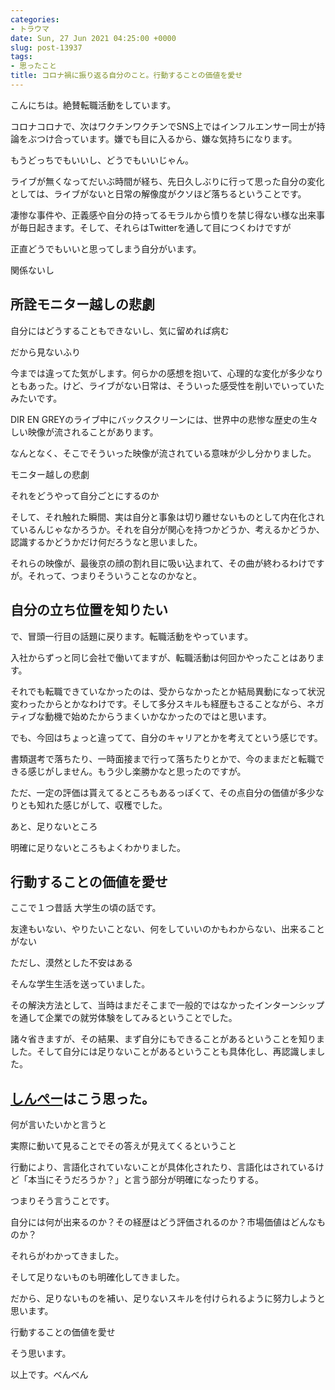 ```yaml
---
categories:
- トラウマ
date: Sun, 27 Jun 2021 04:25:00 +0000
slug: post-13937
tags:
- 思ったこと
title: コロナ禍に振り返る自分のこと。行動することの価値を愛せ
---
```


こんにちは。絶賛転職活動をしています。

コロナコロナで、次はワクチンワクチンでSNS上ではインフルエンサー同士が持論をぶつけ合っています。嫌でも目に入るから、嫌な気持ちになります。

もうどっちでもいいし、どうでもいいじゃん。

ライブが無くなってだいぶ時間が経ち、先日久しぶりに行って思った自分の変化としては、ライブがないと日常の解像度がクソほど落ちるということです。

凄惨な事件や、正義感や自分の持ってるモラルから憤りを禁じ得ない様な出来事が毎日起きます。そして、それらはTwitterを通して目につくわけですが

正直どうでもいいと思ってしまう自分がいます。

関係ないし

<h2>所詮モニター越しの悲劇</h2>
自分にはどうすることもできないし、気に留めれば病む

だから見ないふり

今までは違ってた気がします。何らかの感想を抱いて、心理的な変化が多少なりともあった。けど、ライブがない日常は、そういった感受性を削いでいっていたみたいです。

DIR EN GREYのライブ中にバックスクリーンには、世界中の悲惨な歴史の生々しい映像が流されることがあります。

なんとなく、そこでそういった映像が流されている意味が少し分かりました。

モニター越しの悲劇

それをどうやって自分ごとにするのか

そして、それ触れた瞬間、実は自分と事象は切り離せないものとして内在化されているんじゃなかろうか。それを自分が関心を持つかどうか、考えるかどうか、認識するかどうかだけ何だろうなと思いました。

それらの映像が、最後京の顔の割れ目に吸い込まれて、その曲が終わるわけですが。それって、つまりそういうことなのかなと。

<h2>自分の立ち位置を知りたい</h2>
で、冒頭一行目の話題に戻ります。転職活動をやっています。

入社からずっと同じ会社で働いてますが、転職活動は何回かやったことはあります。

それでも転職できていなかったのは、受からなかったとか結局異動になって状況変わったからとかなわけです。そして多分スキルも経歴もさることながら、ネガティブな動機で始めたからうまくいかなかったのではと思います。

でも、今回はちょっと違ってて、自分のキャリアとかを考えてという感じです。

書類選考で落ちたり、一時面接まで行って落ちたりとかで、今のままだと転職できる感じがしません。もう少し楽勝かなと思ったのですが。

ただ、一定の評価は貰えてるところもあるっぽくて、その点自分の価値が多少なりとも知れた感じがして、収穫でした。

あと、足りないところ

明確に足りないところもよくわかりました。

<h2>行動することの価値を愛せ</h2>
ここで１つ昔話
大学生の頃の話です。

友達もいない、やりたいことない、何をしていいのかもわからない、出来ることがない

ただし、漠然とした不安はある

そんな学生生活を送っていました。

その解決方法として、当時はまだそこまで一般的ではなかったインターンシップを通して企業での就労体験をしてみるということでした。

諸々省きますが、その結果、まず自分にもできることがあるということを知りました。そして自分には足りないことがあるということも具体化し、再認識しました。

<h2><a href="https://twitter.com/s_s_p_y">しんぺー</a>はこう思った。</h2>
何が言いたいかと言うと

実際に動いて見ることでその答えが見えてくるということ

行動により、言語化されていないことが具体化されたり、言語化はされているけど「本当にそうだろうか？」と言う部分が明確になったりする。

つまりそう言うことです。

自分には何が出来るのか？その経歴はどう評価されるのか？市場価値はどんなものか？

それらがわかってきました。

そして足りないものも明確化してきました。

だから、足りないものを補い、足りないスキルを付けられるように努力しようと思います。

行動することの価値を愛せ

そう思います。

以上です。べんべん